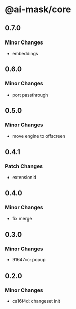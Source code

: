 # @ai-mask/core

## 0.7.0

### Minor Changes

- embeddings

## 0.6.0

### Minor Changes

- port passthrough

## 0.5.0

### Minor Changes

- move engine to offscreen

## 0.4.1

### Patch Changes

- extensionid

## 0.4.0

### Minor Changes

- fix merge

## 0.3.0

### Minor Changes

- 91647cc: popup

## 0.2.0

### Minor Changes

- ca16f4d: changeset init
